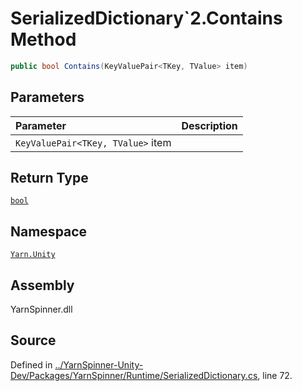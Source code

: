 <!-- This file was generated by a tool. Do not edit this file by hand. -->

# SerializedDictionary`2.Contains Method


```csharp
public bool Contains(KeyValuePair<TKey, TValue> item)
```

## Parameters
|Parameter|Description|
|:---|:---|
|`KeyValuePair<TKey, TValue>` item||
## Return Type
[`bool`](https://docs.microsoft.com/dotnet/api/System.Boolean)


## Namespace
[`Yarn.Unity`](/api/csharp/yarn.unity/README.md)

## Assembly
YarnSpinner.dll

## Source
Defined in [../YarnSpinner-Unity-Dev/Packages/YarnSpinner/Runtime/SerializedDictionary.cs](https://github.com/YarnSpinnerTool/YarnSpinner-Unity//blob/develop/Runtime/SerializedDictionary.cs#L72), line 72.
